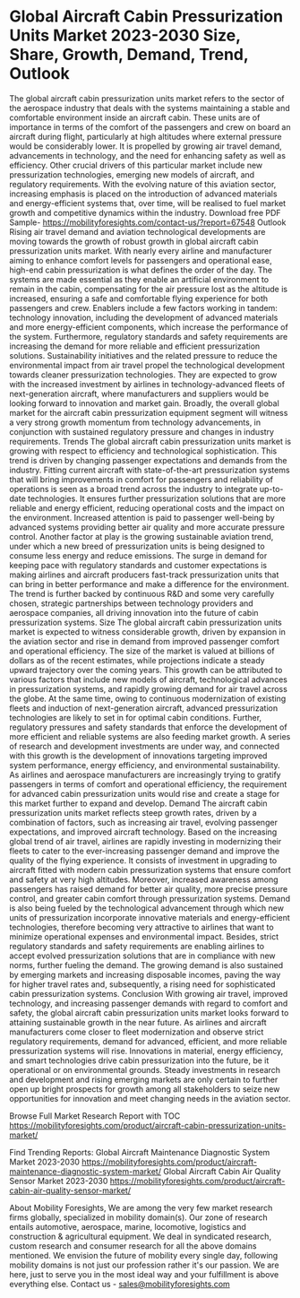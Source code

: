 # Global Aircraft Cabin Pressurization Units Market 2023-2030 Size, Share, Growth, Demand, Trend, Outlook
The global aircraft cabin pressurization units market refers to the sector of the aerospace industry that deals with the systems maintaining a stable and comfortable environment inside an aircraft cabin. These units are of importance in terms of the comfort of the passengers and crew on board an aircraft during flight, particularly at high altitudes where external pressure would be considerably lower. It is propelled by growing air travel demand, advancements in technology, and the need for enhancing safety as well as efficiency. Other crucial drivers of this particular market include new pressurization technologies, emerging new models of aircraft, and regulatory requirements. With the evolving nature of this aviation sector, increasing emphasis is placed on the introduction of advanced materials and energy-efficient systems that, over time, will be realised to fuel market growth and competitive dynamics within the industry.
Download free PDF Sample- https://mobilityforesights.com/contact-us/?report=67548
Outlook
Rising air travel demand and aviation technological developments are moving towards the growth of robust growth in global aircraft cabin pressurization units market. With nearly every airline and manufacturer aiming to enhance comfort levels for passengers and operational ease, high-end cabin pressurization is what defines the order of the day. The systems are made essential as they enable an artificial environment to remain in the cabin, compensating for the air pressure lost as the altitude is increased, ensuring a safe and comfortable flying experience for both passengers and crew. Enablers include a few factors working in tandem: technology innovation, including the development of advanced materials and more energy-efficient components, which increase the performance of the system. Furthermore, regulatory standards and safety requirements are increasing the demand for more reliable and efficient pressurization solutions. Sustainability initiatives and the related pressure to reduce the environmental impact from air travel propel the technological development towards cleaner pressurization technologies. They are expected to grow with the increased investment by airlines in technology-advanced fleets of next-generation aircraft, where manufacturers and suppliers would be looking forward to innovation and market gain. Broadly, the overall global market for the aircraft cabin pressurization equipment segment will witness a very strong growth momentum from technology advancements, in conjunction with sustained regulatory pressure and changes in industry requirements.
Trends
The global aircraft cabin pressurization units market is growing with respect to efficiency and technological sophistication. This trend is driven by changing passenger expectations and demands from the industry. Fitting current aircraft with state-of-the-art pressurization systems that will bring improvements in comfort for passengers and reliability of operations is seen as a broad trend across the industry to integrate up-to-date technologies. It ensures further pressurization solutions that are more reliable and energy efficient, reducing operational costs and the impact on the environment. Increased attention is paid to passenger well-being by advanced systems providing better air quality and more accurate pressure control. Another factor at play is the growing sustainable aviation trend, under which a new breed of pressurization units is being designed to consume less energy and reduce emissions. The surge in demand for keeping pace with regulatory standards and customer expectations is making airlines and aircraft producers fast-track pressurization units that can bring in better performance and make a difference for the environment. The trend is further backed by continuous R&D and some very carefully chosen, strategic partnerships between technology providers and aerospace companies, all driving innovation into the future of cabin pressurization systems.
Size
The global aircraft cabin pressurization units market is expected to witness considerable growth, driven by expansion in the aviation sector and rise in demand from improved passenger comfort and operational efficiency. The size of the market is valued at billions of dollars as of the recent estimates, while projections indicate a steady upward trajectory over the coming years. This growth can be attributed to various factors that include new models of aircraft, technological advances in pressurization systems, and rapidly growing demand for air travel across the globe. At the same time, owing to continuous modernization of existing fleets and induction of next-generation aircraft, advanced pressurization technologies are likely to set in for optimal cabin conditions. Further, regulatory pressures and safety standards that enforce the development of more efficient and reliable systems are also feeding market growth. A series of research and development investments are under way, and connected with this growth is the development of innovations targeting improved system performance, energy efficiency, and environmental sustainability. As airlines and aerospace manufacturers are increasingly trying to gratify passengers in terms of comfort and operational efficiency, the requirement for advanced cabin pressurization units would rise and create a stage for this market further to expand and develop.
Demand 
The aircraft cabin pressurization units market reflects steep growth rates, driven by a combination of factors, such as increasing air travel, evolving passenger expectations, and improved aircraft technology. Based on the increasing global trend of air travel, airlines are rapidly investing in modernizing their fleets to cater to the ever-increasing passenger demand and improve the quality of the flying experience. It consists of investment in upgrading to aircraft fitted with modern cabin pressurization systems that ensure comfort and safety at very high altitudes. Moreover, increased awareness among passengers has raised demand for better air quality, more precise pressure control, and greater cabin comfort through pressurization systems. Demand is also being fueled by the technological advancement through which new units of pressurization incorporate innovative materials and energy-efficient technologies, therefore becoming very attractive to airlines that want to minimize operational expenses and environmental impact. Besides, strict regulatory standards and safety requirements are enabling airlines to accept evolved pressurization solutions that are in compliance with new norms, further fueling the demand. The growing demand is also sustained by emerging markets and increasing disposable incomes, paving the way for higher travel rates and, subsequently, a rising need for sophisticated cabin pressurization systems.
Conclusion
With growing air travel, improved technology, and increasing passenger demands with regard to comfort and safety, the global aircraft cabin pressurization units market looks forward to attaining sustainable growth in the near future. As airlines and aircraft manufacturers come closer to fleet modernization and observe strict regulatory requirements, demand for advanced, efficient, and more reliable pressurization systems will rise. Innovations in material, energy efficiency, and smart technologies drive cabin pressurization into the future, be it operational or on environmental grounds. Steady investments in research and development and rising emerging markets are only certain to further open up bright prospects for growth among all stakeholders to seize new opportunities for innovation and meet changing needs in the aviation sector.

Browse Full Market Research Report with TOC  https://mobilityforesights.com/product/aircraft-cabin-pressurization-units-market/

Find Trending Reports:
Global Aircraft Maintenance Diagnostic System Market 2023-2030
https://mobilityforesights.com/product/aircraft-maintenance-diagnostic-system-market/
Global Aircraft Cabin Air Quality Sensor Market 2023-2030
https://mobilityforesights.com/product/aircraft-cabin-air-quality-sensor-market/

About Mobility Foresights,
We are among the very few market research firms globally, specialized in mobility domain(s). Our zone of research entails automotive, aerospace, marine, locomotive, logistics and construction & agricultural equipment. We deal in syndicated research, custom research and consumer research for all the above domains mentioned.
We envision the future of mobility every single day, following mobility domains is not just our profession rather it's our passion. We are here, just to serve you in the most ideal way and your fulfillment is above everything else. Contact us -  sales@mobilityforesights.com 

